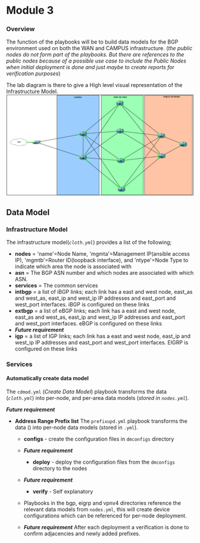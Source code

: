 # **Module 3**

### **Overview**

The function of the playbooks will be to build data models for the BGP environment used on both the WAN and CAMPUS infrastructure.
(*the public nodes do not form part of the playbooks. But there are references to the public nodes because of a possible use case to include the Public Nodes when initial deployment is done and just maybe to create reports for verification purposes*)

The lab diagram is there to give a High level visual representation of the Infrastructure Model.
![Module 3 Lab Diagram](https://github.com/bdyzel/NetAuto/blob/master/Lab%20LayoutModule3.png?raw=true "Optional Title")



## **Data Model**
### **Infrastructure Model**
The infrastructure model(*``cloth.yml``*) provides a list of the following;
* **nodes**    = 'name'=Node Name, 'mgmta'=Management IP(ansible access IP), 'mgmtb'=Router ID(loopback interface), and 'ntype'=Node Type to indicate which area the node is associated with
* **asn**      = The BGP ASN number and which nodes are associated with which ASN.
* **services** = The common services
* **intbgp**  = a list of iBGP links; each link has a east and west node, east_as and west_as, east_ip and west_ip IP addresses and east_port and west_port interfaces. iBGP is configured on these links
* **extbgp**  = a list of eBGP links; each link has a east and west node, east_as and west_as, east_ip and west_ip IP addresses and east_port and west_port interfaces. eBGP is configured on these links
* **_Future requirement_**
* **igp**   = a list of IGP links; each link has a east and west node, east_ip and west_ip IP addresses and east_port and west_port interfaces. EIGRP is configured on these links

### **Services**
#### Automatically create data model
The ``cdmod.yml`` (*Create Data Model*) playbook transforms the data (*``cloth.yml``*) into per-node, and per-area data models (*stored in ``nodes.yml``*).

**_Future requirement_**
* **Address Range Prefix list**
The ``prefixupd.yml`` playbook transforms the data () into per-node data models (stored in ``.yml``).

  * **configs**    - create the configuration files in ``dmconfigs`` directory
  * **_Future requirement_**
       * **deploy**     - deploy the configuration files from the ``dmconfigs`` directory to the nodes
  * **_Future requirement_**
       * **verify**     - Self explanatory

  * Playbooks in the bgp, eigrp and vpnv4 directories reference the relevant data models from ``nodes.yml``, this will create device configurations which can be referenced for per-node deployment.

  * **_Future requirement_** After each deployment a verification is done to confirm adjacencies and newly added prefixes.
